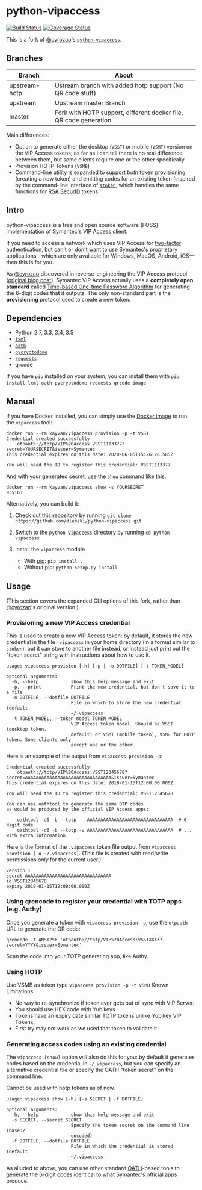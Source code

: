 python-vipaccess
================


[![Build Status](https://api.travis-ci.org/tprasadtp/python-vipaccess.png)](https://travis-ci.org/tprasadtp/python-vipaccess)
[![Coverage
 Status](https://coveralls.io/repos/github/tprasadtp/python-vipaccess/badge.svg?branch=master)](https://coveralls.io/github/tprasadtp/python-vipaccess?branch=master)

This is a fork of [@cyrozap](https://github.com/cyrozap)'s [`python-vipaccess`](https://github.com/dlenski/python-vipaccess).


## Branches
| Branch | About |
| ------ | ----- |
| upstream-hotp | Ustream branch with added hotp support (No QR code stuff) |
| upstream | Upstream master Branch |
| master | Fork with HOTP support, different docker file, QR code generation |


Main differences:

- Option to generate either the desktop (`VSST`) or mobile (`VSMT`)
  version on the VIP Access tokens; as far as I can tell there is no
  real difference between them, but some clients require one or the
  other specifically.
- Provision HOTP Tokens (`VSMB`)
- Command-line utility is expanded to support *both* token
  provisioning (creating a new token) and emitting codes for an
  existing token (inspired by the command-line interface of
  [`stoken`](https://github.com/cernekee/stoken), which handles the same functions for [RSA SecurID](https://en.wikipedia.org/wiki/RSA_SecurID) tokens


Intro
-----

python-vipaccess is a free and open source software (FOSS)
implementation of Symantec's VIP Access client.

If you need to access a network which uses VIP Access for [two-factor
authentication](https://en.wikipedia.org/wiki/Two-factor_authentication),
but can't or don't want to use Symantec's proprietary
applications—which are only available for Windows, MacOS, Android,
iOS—then this is for you.

As [@cyrozap](https://github.com/cyrozap) discovered in reverse-engineering the VIP Access protocol
([original blog
post](https://www.cyrozap.com/2014/09/29/reversing-the-symantec-vip-access-provisioning-protocol)),
Symantec VIP Access actually uses a **completely open standard**
called [Time-based One-time Password
Algorithm](https://en.wikipedia.org/wiki/Time-based_One-time_Password_Algorithm)
for generating the 6-digit codes that it outputs. The only
non-standard part is the **provisioning** protocol used to create a
new token.

Dependencies
------------

-  Python 2.7, 3.3, 3.4, 3.5
-  [`lxml`](https://pypi.python.org/pypi/lxml/3.4.0)
-  [`oath`](https://pypi.python.org/pypi/oath/1.2)
-  [`pycryptodome`](https://pypi.python.org/pypi/pycryptodome/3.4.7)
-  [`requests`](https://pypi.python.org/pypi/requests/)
-  qrcode

If you have `pip` installed on your system, you can install them with
`pip install lxml oath pycryptodome requests qrcode image`.

Manual
------

If you have Docker installed, you can simply use the
[Docker image](https://hub.docker.com/r/kayvan/vipaccess/) to run
the `vipaccess` tool:

```
docker run --rm kayvan/vipaccess provision -p -t VSST
Credential created successfully:
	otpauth://totp/VIP%20Access:VSST1113377?secret=YOURSECRET&issuer=Symantec
This credential expires on this date: 2020-06-05T15:26:26.585Z

You will need the ID to register this credential: VSST1113377
```

And with your generated secret, use the `show` command like this:

```
docker run --rm kayvan/vipaccess show -s YOURSECRET
935163
```

Alternatively, you can build it:

1. Check out this repository by running
   ``git clone https://github.com/dlenski/python-vipaccess.git``
2. Switch to the ``python-vipaccess`` directory by running
   ``cd python-vipaccess``
3. Install the ``vipaccess`` module

   -  With [pip](https://en.wikipedia.org/wiki/Pip_(package_manager)): ``pip install .``
   -  Without pip: ``python setup.py install``

Usage
-----

(This section covers the expanded CLI options of this fork, rather than [@cyrozap](https://github.com/cyrozap)'s original version.)

### Provisioning a new VIP Access credential

This is used to create a new VIP Access token: by default, it stores
the new credential in the file `.vipaccess` in your home directory (in a
format similar to `stoken`), but it can store to another file instead,
or instead just print out the "token secret" string with instructions
about how to use it.

```
usage: vipaccess provision [-h] [-p | -o DOTFILE] [-t TOKEN_MODEL]

optional arguments:
  -h, --help            show this help message and exit
  -p, --print           Print the new credential, but don't save it to a file
  -o DOTFILE, --dotfile DOTFILE
                        File in which to store the new credential (default
                        ~/.vipaccess
  -t TOKEN_MODEL, --token-model TOKEN_MODEL
                        VIP Access token model. Should be VSST (desktop token,
                        default) or VSMT (mobile token), VSMB for HOTP token. Some clients only
                        accept one or the other.
```

Here is an example of the output from `vipaccess provision -p`:

```
Credential created successfully:
	otpauth://totp/VIP%20Access:VSST12345678?secret=AAAAAAAAAAAAAAAAAAAAAAAAAAAAAAAA&issuer=Symantec
This credential expires on this date: 2019-01-15T12:00:00.000Z

You will need the ID to register this credential: VSST12345678

You can use oathtool to generate the same OTP codes
as would be produced by the official VIP Access apps:

    oathtool -d6 -b --totp    AAAAAAAAAAAAAAAAAAAAAAAAAAAAAAAA  # 6-digit code
    oathtool -d6 -b --totp -v AAAAAAAAAAAAAAAAAAAAAAAAAAAAAAAA  # ... with extra information
```

Here is the format of the `.vipaccess` token file output from
`vipaccess provision [-o ~/.vipaccess]`. (This file is created with
read/write permissions *only* for the current user.)

```
version 1
secret AAAAAAAAAAAAAAAAAAAAAAAAAAAAAAAA
id VSST12345678
expiry 2019-01-15T12:00:00.000Z
```

### Using qrencode to register your credential with TOTP apps (e.g. Authy)

Once you generate a token with `vipaccess provision -p`, use the `otpauth` URL
to generate the QR code:

```
qrencode -t ANSI256 'otpauth://totp/VIP%20Access:VSSTXXXX?secret=YYYY&issuer=Symantec'
```

Scan the code into your TOTP generating app, like Authy.


### Using HOTP

Use VSMB as token type `vipaccess provision -p -t VSMB`
Known Limitations:
* No way to re-synchronize if token ever gets out of sync with VIP Server.
* You should use HEX code with Yubikeys
* Tokens have an expiry date similar TOTP tokens unlike Yubikey VIP Tokens.
* First try may not work as we used that token to validate it.


### Generating access codes using an existing credential

The `vipaccess [show]` option will also do this for you: by default it
generates codes based on the credential in `~/.vipaccess`, but you can
specify an alternative credential file or specify the OATH "token
secret" on the command line.

Cannot be used with hotp tokens as of now.
```
usage: vipaccess show [-h] [-s SECRET | -f DOTFILE]

optional arguments:
  -h, --help            show this help message and exit
  -s SECRET, --secret SECRET
                        Specify the token secret on the command line (base32
                        encoded)
  -f DOTFILE, --dotfile DOTFILE
                        File in which the credential is stored (default
                        ~/.vipaccess
```

As alluded to above, you can use other standard
[OATH](https://en.wikipedia.org/wiki/Initiative_For_Open_Authentication)-based
tools to generate the 6-digit codes identical to what Symantec's official
apps produce.
